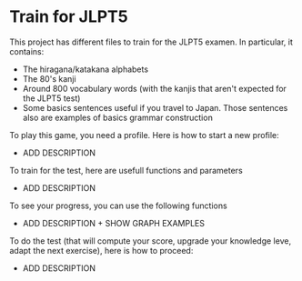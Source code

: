 # Train for JLPT5

This project has different files to train for the JLPT5 examen. In particular, it contains:
- The hiragana/katakana alphabets
- The 80's kanji
- Around 800 vocabulary words (with the kanjis that aren't expected for the JLPT5 test)
- Some basics sentences useful if you travel to Japan. Those sentences also are examples of basics grammar construction

To play this game, you need a profile. Here is how to start a new profile:
- ADD DESCRIPTION

To train for the test, here are usefull functions and parameters
- ADD DESCRIPTION

To see your progress, you can use the following functions
- ADD DESCRIPTION + SHOW GRAPH EXAMPLES

To do the test (that will compute your score, upgrade your knowledge leve, adapt the next exercise), here is how to proceed:
- ADD DESCRIPTION